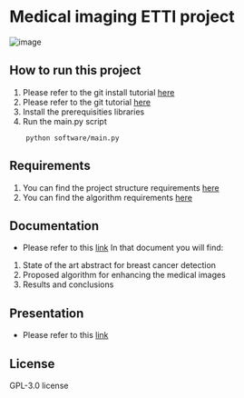 # Medical imaging ETTI project
![image](https://etti.upb.ro/wp-content/uploads/2023/09/ETTI-LOGO-A-1.webp)

## How to run this project
1. Please refer to the git install tutorial [here](docs/README-setup.md)
2. Please refer to the git tutorial [here](docs/README-git-tutorial.md)
3. Install the prerequisities libraries
4. Run the main.py script
```
    python software/main.py
```

## Requirements
1. You can find the project structure requirements [here](docs/project-structure-reqs.pdf)
2. You can find the algorithm requirements [here](docs/algorithm-structure-reqs.pdf)

## Documentation
- Please refer to this [link](docs/doc-breast-cancer-detection-methods-using-medical-imaging-techniques.pdf)
In that document you will find:
1. State of the art abstract for breast cancer detection
2. Proposed algorithm for enhancing the medical images
3. Results and conclusions

## Presentation
- Please refer to this [link](docs/presentation-breast-cancer-detection-methods-using-medical-imaging-techniques.pdf)

## License
GPL-3.0 license


